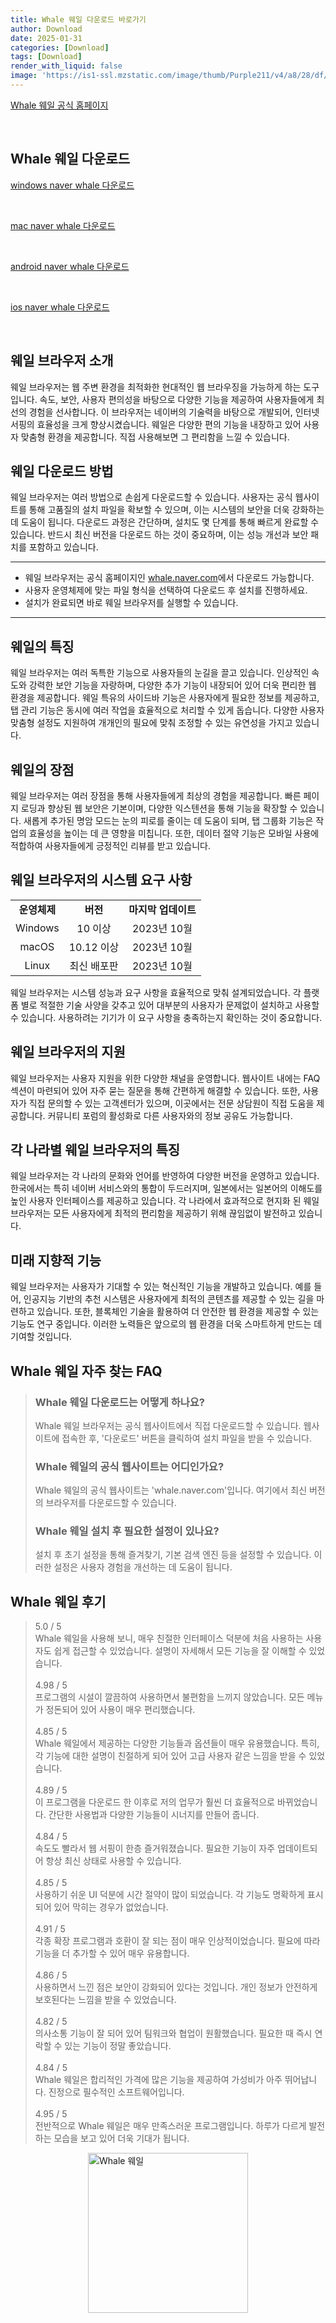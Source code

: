 ```yaml
---
title: Whale 웨일 다운로드 바로가기
author: Download
date: 2025-01-31
categories: [Download]
tags: [Download]
render_with_liquid: false
image: 'https://is1-ssl.mzstatic.com/image/thumb/Purple211/v4/a8/28/df/a828df61-b89e-32d2-f1dd-ee985567cb00/AppIcon-0-0-1x_U007epad-0-1-0-0-0-85-220.png/350x350.png'
---
```

<p><a class='click-button' title='Whale 웨일' href='https://whale.naver.com/' rel='nofollow'>Whale 웨일 공식 홈페이지</a></p><br>
<h2 id='Whale 웨일_다운로드'>Whale 웨일 다운로드</h2>
<p><a class="click-button windows" title="naver whale 다운로드" href="https://installer-whale.pstatic.net/downloads/installers/WhaleSetup.exe" rel="nofollow">windows naver whale 다운로드</a></p><br>
<p><a class="click-button mac" title="naver whale 다운로드" href="https://itunes.apple.com/app/id1374073304?mt=8" rel="nofollow">mac naver whale 다운로드</a></p><br>
<p><a class="click-button android" title="naver whale 다운로드" href="https://play.google.com/store/apps/details?id=com.naver.whale&referrer=utm_source%3Dwhale%2520home%26utm_medium%3Ddownload%26utm_campaign%3D" rel="nofollow">android naver whale 다운로드</a></p><br>
<p><a class="click-button ios" title="naver whale 다운로드" href="https://itunes.apple.com/app/id1374073304?mt=8" rel="nofollow">ios naver whale 다운로드</a></p><br>


<h2 id='웨일브라우저소개'>웨일 브라우저 소개</h2>

<p>웨일 브라우저는 웹 주변 환경을 최적화한 현대적인 웹 브라우징을 가능하게 하는 도구입니다. 속도, 보안, 사용자 편의성을 바탕으로 다양한 기능을 제공하여 사용자들에게 최선의 경험을 선사합니다. 이 브라우저는 네이버의 기술력을 바탕으로 개발되어, 인터넷 서핑의 효율성을 크게 향상시켰습니다. 웨일은 다양한 편의 기능을 내장하고 있어 사용자 맞춤형 환경을 제공합니다. 직접 사용해보면 그 편리함을 느낄 수 있습니다.</p>

<h2 id='웨일다운로드방법'>웨일 다운로드 방법</h2>

<p>웨일 브라우저는 여러 방법으로 손쉽게 다운로드할 수 있습니다. 사용자는 공식 웹사이트를 통해 고품질의 설치 파일을 확보할 수 있으며, 이는 시스템의 보안을 더욱 강화하는 데 도움이 됩니다. 다운로드 과정은 간단하며, 설치도 몇 단계를 통해 빠르게 완료할 수 있습니다. 반드시 최신 버전을 다운로드 하는 것이 중요하며, 이는 성능 개선과 보안 패치를 포함하고 있습니다.</p>

<hr />

<ul>
    <li>웨일 브라우저는 공식 홈페이지인 <a href="https://whale.naver.com">whale.naver.com</a>에서 다운로드 가능합니다.</li>
    <li>사용자 운영체제에 맞는 파일 형식을 선택하여 다운로드 후 설치를 진행하세요.</li>
    <li>설치가 완료되면 바로 웨일 브라우저를 실행할 수 있습니다.</li>
</ul>

<hr />

<h2 id='웨일특징'>웨일의 특징</h2>

<p>웨일 브라우저는 여러 독특한 기능으로 사용자들의 눈길을 끌고 있습니다. 인상적인 속도와 강력한 보안 기능을 자랑하며, 다양한 추가 기능이 내장되어 있어 더욱 편리한 웹 환경을 제공합니다. 웨일 특유의 사이드바 기능은 사용자에게 필요한 정보를 제공하고, 탭 관리 기능은 동시에 여러 작업을 효율적으로 처리할 수 있게 돕습니다. 다양한 사용자 맞춤형 설정도 지원하여 개개인의 필요에 맞춰 조정할 수 있는 유연성을 가지고 있습니다.</p>

<h2 id='웨일의장점'>웨일의 장점</h2>

<p>웨일 브라우저는 여러 장점을 통해 사용자들에게 최상의 경험을 제공합니다. 빠른 페이지 로딩과 향상된 웹 보안은 기본이며, 다양한 익스텐션을 통해 기능을 확장할 수 있습니다. 새롭게 추가된 명암 모드는 눈의 피로를 줄이는 데 도움이 되며, 탭 그룹화 기능은 작업의 효율성을 높이는 데 큰 영향을 미칩니다. 또한, 데이터 절약 기능은 모바일 사용에 적합하여 사용자들에게 긍정적인 리뷰를 받고 있습니다.</p>

<h2 id='웨일시스템요구사항'>웨일 브라우저의 시스템 요구 사항</h2>

<table>
    <tr>
        <td style="text-align: center; height: 17px;"><b>운영체제</b></td>
        <td style="text-align: center; height: 17px;"><b>버전</b></td>
        <td style="text-align: center; height: 17px;"><b>마지막 업데이트</b></td>
    </tr>
    <tr>
        <td style="text-align: center; height: 17px;">Windows</td>
        <td style="text-align: center; height: 17px;">10 이상</td>
        <td style="text-align: center; height: 17px;">2023년 10월</td>
    </tr>
    <tr>
        <td style="text-align: center; height: 17px;">macOS</td>
        <td style="text-align: center; height: 17px;">10.12 이상</td>
        <td style="text-align: center; height: 17px;">2023년 10월</td>
    </tr>
    <tr>
        <td style="text-align: center; height: 17px;">Linux</td>
        <td style="text-align: center; height: 17px;">최신 배포판</td>
        <td style="text-align: center; height: 17px;">2023년 10월</td>
    </tr>
</table>

<p>웨일 브라우저는 시스템 성능과 요구 사항을 효율적으로 맞춰 설계되었습니다. 각 플랫폼 별로 적절한 기술 사양을 갖추고 있어 대부분의 사용자가 문제없이 설치하고 사용할 수 있습니다. 사용하려는 기기가 이 요구 사항을 충족하는지 확인하는 것이 중요합니다.</p>

<h2 id='웨일브라우저지원'>웨일 브라우저의 지원</h2>

<p>웨일 브라우저는 사용자 지원을 위한 다양한 채널을 운영합니다. 웹사이트 내에는 FAQ 섹션이 마련되어 있어 자주 묻는 질문을 통해 간편하게 해결할 수 있습니다. 또한, 사용자가 직접 문의할 수 있는 고객센터가 있으며, 이곳에서는 전문 상담원이 직접 도움을 제공합니다. 커뮤니티 포럼의 활성화로 다른 사용자와의 정보 공유도 가능합니다.</p>

<h2 id='웨일나라별특징'>각 나라별 웨일 브라우저의 특징</h2>

<p>웨일 브라우저는 각 나라의 문화와 언어를 반영하여 다양한 버전을 운영하고 있습니다. 한국에서는 특히 네이버 서비스와의 통합이 두드러지며, 일본에서는 일본어의 이해도를 높인 사용자 인터페이스를 제공하고 있습니다. 각 나라에서 효과적으로 현지화 된 웨일 브라우저는 모든 사용자에게 최적의 편리함을 제공하기 위해 끊임없이 발전하고 있습니다.</p>

<h2 id='미래지향적기능'>미래 지향적 기능</h2>

<p>웨일 브라우저는 사용자가 기대할 수 있는 혁신적인 기능을 개발하고 있습니다. 예를 들어, 인공지능 기반의 추천 시스템은 사용자에게 최적의 콘텐츠를 제공할 수 있는 길을 마련하고 있습니다. 또한, 블록체인 기술을 활용하여 더 안전한 웹 환경을 제공할 수 있는 기능도 연구 중입니다. 이러한 노력들은 앞으로의 웹 환경을 더욱 스마트하게 만드는 데 기여할 것입니다.</p>


<h2 id='Whale 웨일_자주_찾는_FAQ'>Whale 웨일 자주 찾는 FAQ</h2>
<div itemscope="" itemtype="https://schema.org/FAQPage"> 
<blockquote> 
<div itemscope="" itemprop="mainEntity" itemtype="https://schema.org/Question"> 
<h3 itemprop="name">Whale 웨일 다운로드는 어떻게 하나요?</h3> 
<div itemscope="" itemprop="acceptedAnswer" itemtype="https://schema.org/Answer"> 
<span itemprop="text"> 
<p>Whale 웨일 브라우저는 공식 웹사이트에서 직접 다운로드할 수 있습니다. 웹사이트에 접속한 후, '다운로드' 버튼을 클릭하여 설치 파일을 받을 수 있습니다.</p> 
</span> 
</div> 
</div> 
<div itemscope="" itemprop="mainEntity" itemtype="https://schema.org/Question"> 
<h3 itemprop="name">Whale 웨일의 공식 웹사이트는 어디인가요?</h3> 
<div itemscope="" itemprop="acceptedAnswer" itemtype="https://schema.org/Answer"> 
<span itemprop="text"> 
<p>Whale 웨일의 공식 웹사이트는 'whale.naver.com'입니다. 여기에서 최신 버전의 브라우저를 다운로드할 수 있습니다.</p> 
</span> 
</div> 
</div> 
<div itemscope="" itemprop="mainEntity" itemtype="https://schema.org/Question"> 
<h3 itemprop="name">Whale 웨일 설치 후 필요한 설정이 있나요?</h3> 
<div itemscope="" itemprop="acceptedAnswer" itemtype="https://schema.org/Answer"> 
<span itemprop="text"> 
<p>설치 후 초기 설정을 통해 즐겨찾기, 기본 검색 엔진 등을 설정할 수 있습니다. 이러한 설정은 사용자 경험을 개선하는 데 도움이 됩니다.</p> 
</span> 
</div> 
</div> 
</blockquote> 
</div>
<h2 id='Whale 웨일_후기'>Whale 웨일 후기</h2>
<div itemscope itemtype="https://schema.org/Product">
  <blockquote>
  <div itemprop="review" itemscope itemtype="https://schema.org/Review">
      <div itemprop="reviewRating" itemscope itemtype="https://schema.org/Rating"> <span itemprop="ratingValue">5.0</span> / <span itemprop="bestRating">5</span> </div>
      <span itemprop="reviewBody">Whale 웨일을 사용해 보니, 매우 친절한 인터페이스 덕분에 처음 사용하는 사용자도 쉽게 접근할 수 있었습니다. 설명이 자세해서 모든 기능을 잘 이해할 수 있었습니다.</span>
  </div>
  <br>
  <div itemprop="review" itemscope itemtype="https://schema.org/Review">
      <div itemprop="reviewRating" itemscope itemtype="https://schema.org/Rating"> <span itemprop="ratingValue">4.98</span> / <span itemprop="bestRating">5</span> </div>
      <span itemprop="reviewBody">프로그램의 시설이 깔끔하여 사용하면서 불편함을 느끼지 않았습니다. 모든 메뉴가 정돈되어 있어 사용이 매우 편리했습니다.</span>
  </div>
  <br>
  <div itemprop="review" itemscope itemtype="https://schema.org/Review">
      <div itemprop="reviewRating" itemscope itemtype="https://schema.org/Rating"> <span itemprop="ratingValue">4.85</span> / <span itemprop="bestRating">5</span> </div>
      <span itemprop="reviewBody">Whale 웨일에서 제공하는 다양한 기능들과 옵션들이 매우 유용했습니다. 특히, 각 기능에 대한 설명이 친절하게 되어 있어 고급 사용자 같은 느낌을 받을 수 있었습니다.</span>
  </div>
  <br>
  <div itemprop="review" itemscope itemtype="https://schema.org/Review">
      <div itemprop="reviewRating" itemscope itemtype="https://schema.org/Rating"> <span itemprop="ratingValue">4.89</span> / <span itemprop="bestRating">5</span> </div>
      <span itemprop="reviewBody">이 프로그램을 다운로드 한 이후로 저의 업무가 훨씬 더 효율적으로 바뀌었습니다. 간단한 사용법과 다양한 기능들이 시너지를 만들어 줍니다.</span>
  </div>
  <br>
  <div itemprop="review" itemscope itemtype="https://schema.org/Review">
      <div itemprop="reviewRating" itemscope itemtype="schema.org/Rating"> <span itemprop="ratingValue">4.84</span> / <span itemprop="bestRating">5</span> </div>
      <span itemprop="reviewBody">속도도 빨라서 웹 서핑이 한층 즐거워졌습니다. 필요한 기능이 자주 업데이트되어 항상 최신 상태로 사용할 수 있습니다.</span>
  </div>
  <br>
  <div itemprop="review" itemscope itemtype="https://schema.org/Review">
      <div itemprop="reviewRating" itemscope itemtype="schema.org/Rating"> <span itemprop="ratingValue">4.85</span> / <span itemprop="bestRating">5</span> </div>
      <span itemprop="reviewBody">사용하기 쉬운 UI 덕분에 시간 절약이 많이 되었습니다. 각 기능도 명확하게 표시되어 있어 막히는 경우가 없었습니다.</span>
  </div>
  <br>
  <div itemprop="review" itemscope itemtype="schema.org/Review">
      <div itemprop="reviewRating" itemscope itemtype="schema.org/Rating"> <span itemprop="ratingValue">4.91</span> / <span itemprop="bestRating">5</span> </div>
      <span itemprop="reviewBody">각종 확장 프로그램과 호환이 잘 되는 점이 매우 인상적이었습니다. 필요에 따라 기능을 더 추가할 수 있어 매우 유용합니다.</span>
  </div>
  <br>
  <div itemprop="review" itemscope itemtype="schema.org/Review">
      <div itemprop="reviewRating" itemscope itemtype="schema.org/Rating"> <span itemprop="ratingValue">4.86</span> / <span itemprop="bestRating">5</span> </div>
      <span itemprop="reviewBody">사용하면서 느낀 점은 보안이 강화되어 있다는 것입니다. 개인 정보가 안전하게 보호된다는 느낌을 받을 수 있었습니다.</span>
  </div>
  <br>
  <div itemprop="review" itemscope itemtype="schema.org/Review">
      <div itemprop="reviewRating" itemscope itemtype="schema.org/Rating"> <span itemprop="ratingValue">4.82</span> / <span itemprop="bestRating">5</span> </div>
      <span itemprop="reviewBody">의사소통 기능이 잘 되어 있어 팀워크와 협업이 원활했습니다. 필요한 때 즉시 연락할 수 있는 기능이 정말 좋았습니다.</span>
  </div>
  <br>
  <div itemprop="review" itemscope itemtype="schema.org/Review">
      <div itemprop="reviewRating" itemscope itemtype="schema.org/Rating"> <span itemprop="ratingValue">4.84</span> / <span itemprop="bestRating">5</span> </div>
      <span itemprop="reviewBody">Whale 웨일은 합리적인 가격에 많은 기능을 제공하여 가성비가 아주 뛰어납니다. 진정으로 필수적인 소프트웨어입니다.</span>
  </div>
  <br>
  <div itemprop="review" itemscope itemtype="schema.org/Review">
      <div itemprop="reviewRating" itemscope itemtype="schema.org/Rating"> <span itemprop="ratingValue">4.95</span> / <span itemprop="bestRating">5</span> </div>
      <span itemprop="reviewBody">전반적으로 Whale 웨일은 매우 만족스러운 프로그램입니다. 하루가 다르게 발전하는 모습을 보고 있어 더욱 기대가 됩니다.</span>
  </div>
  </blockquote>
</div>
<figure class="image" style="display: flex; justify-content: center; align-items: center; margin: 0;"><img src="https://is1-ssl.mzstatic.com/image/thumb/Purple211/v4/a8/28/df/a828df61-b89e-32d2-f1dd-ee985567cb00/AppIcon-0-0-1x_U007epad-0-1-0-0-0-85-220.png/350x350.png" alt="Whale 웨일" width="256" height="256" style="max-width: 100%; height: auto;"></figure>